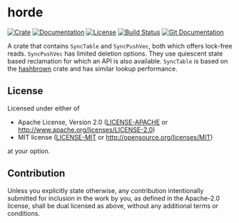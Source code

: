horde
=====

[![Crate](https://img.shields.io/crates/v/horde)](https://crates.io/crates/horde)
[![Documentation](https://docs.rs/horde/badge.svg)](https://docs.rs/horde)
[![License](https://img.shields.io/badge/license-MIT%2FApache--2.0-blue.svg)](https://github.com/Zoxc/horde)
[![Build Status](https://img.shields.io/github/workflow/status/Zoxc/horde/build?label=build)](https://github.com/Zoxc/horde/actions/workflows/build.yaml)
[![Git Documentation](https://img.shields.io/github/workflow/status/Zoxc/horde/docs?label=git%20docs)](https://zoxc.github.io/horde/horde/)

A crate that contains `SyncTable` and `SyncPushVec`, both which offers lock-free reads. `SyncPushVec` has limited deletion options. They use quiescent state based reclamation for which an API is also available. `SyncTable` is based on the [hashbrown](https://crates.io/crates/hashbrown) crate and has similar lookup performance.

## License

Licensed under either of

 * Apache License, Version 2.0
   ([LICENSE-APACHE](LICENSE-APACHE) or http://www.apache.org/licenses/LICENSE-2.0)
 * MIT license
   ([LICENSE-MIT](LICENSE-MIT) or http://opensource.org/licenses/MIT)

at your option.

## Contribution

Unless you explicitly state otherwise, any contribution intentionally submitted
for inclusion in the work by you, as defined in the Apache-2.0 license, shall be
dual licensed as above, without any additional terms or conditions.